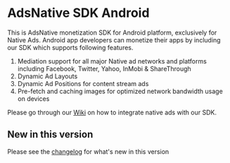 # AdsNative SDK Android

This is AdsNative monetization SDK for Android platform, exclusively for Native Ads. Android app developers can monetize their apps by including our SDK which supports following features.

1. Mediation support for all major Native ad networks and platforms including Facebook, Twitter, Yahoo, InMobi & ShareThrough
2. Dynamic Ad Layouts
3. Dynamic Ad Positions for content stream ads
4. Pre-fetch and caching images for optimized network bandwidth usage on devices

Please go through our [Wiki](https://github.com/picatcha/adsnative-sdk-android/wiki) on how to integrate native ads with our SDK.

## New in this version
Please see the [changelog](https://github.com/picatcha/adsnative-sdk-android/blob/master/CHANGELOG.md) for what's new in this version

